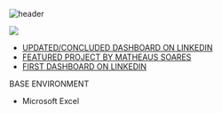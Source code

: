 
![header](https://capsule-render.vercel.app/api?type=wave&color=gradient&height=300&section=header&text=Fashion-Sales%20Dashboard&fontSize=60)


![](https://github.com/Gift-Ojeabulu/Big-Fashion-Sales-Dashboard/blob/main/Excel%20Clean%20Dashboard.gif)

* [UPDATED/CONCLUDED DASHBOARD ON LINKEDIN](https://www.linkedin.com/posts/gift-ojabu_microsoftexcel-dashboards-datavisualization-activity-6747441583043432448-YzQH)
* [FEATURED PROJECT BY MATHEAUS SOARES](https://www.linkedin.com/posts/gift-ojabu_dashboards-excel-zeplanilha-activity-6751745075467849728-BcV2)
* [FIRST DASHBOARD ON LINKEDIN](https://www.linkedin.com/posts/gift-ojabu_dataanalysis-datavisualization-exceldashboards-activity-6744913940469317632-mlQS)


BASE ENVIRONMENT

* Microsoft Excel







